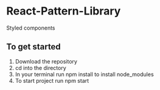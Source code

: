 # React-Pattern-Library
Styled components

## To get started

1. Download the repository
2. cd into the directory
3. In your terminal run npm install to install node_modules
4. To start project run npm start

